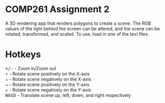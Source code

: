 # COMP261 Assignment 2
A 3D rendering app that renders polygons to create a scene. The RGB values of the light behind the screen can be altered, and the scene can be rotated, transformed, and scaled. To use, load in one of the text files. 

# Hotkeys
<kbd>+/-</kbd> - Zoom in/Zoom out  
<kbd>↑</kbd> - Rotate scene positively on the X-axis  
<kbd>↓</kbd> - Rotate scene negatively on the X-axis  
<kbd>→</kbd> - Rotate scene positively on the Y-axis  
<kbd>←</kbd> - Rotate scene negatively on the Y-axis  
<kbd>WASD</kbd> - Translate scene up, left, down, and right respectively  

